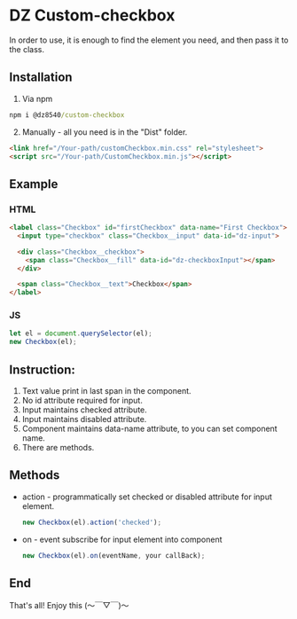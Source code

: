 # DZ Custom-checkbox
In order to use, it is enough to find the element you need, and then pass it to the class.

## Installation
1. Via npm
```cmd
npm i @dz8540/custom-checkbox
```
2. Manually - all you need is in the "Dist" folder.
```html
<link href="/Your-path/customCheckbox.min.css" rel="stylesheet">
<script src="/Your-path/CustomCheckbox.min.js"></script>
```

## Example
### HTML
```html
<label class="Checkbox" id="firstCheckbox" data-name="First Checkbox">
  <input type="checkbox" class="Checkbox__input" data-id="dz-input">

  <div class="Checkbox__checkbox">
    <span class="Checkbox__fill" data-id="dz-checkboxInput"></span>
  </div>

  <span class="Checkbox__text">Checkbox</span>
</label>
```
### JS
```js
let el = document.querySelector(el);
new Checkbox(el);
```

## Instruction:
1. Text value print in last span in the component.
2. No id attribute required for input.
3. Input maintains checked attribute.
4. Input maintains disabled attribute.
5. Component maintains data-name attribute, to you can set component name.
6. There are methods.

## Methods
* action - programmatically set checked or disabled attribute for input element.
  ```js
  new Checkbox(el).action('checked');
  ```
* on - event subscribe for input element into component
  ```js
  new Checkbox(el).on(eventName, your callBack);
  ```

## End
That's all! Enjoy this (〜￣▽￣)〜
